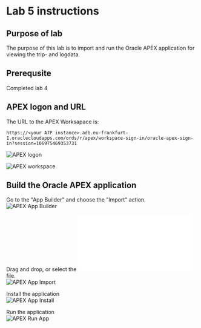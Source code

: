 # Lab 5 instructions

## Purpose of lab

The purpose of this lab is to import and run the Oracle APEX application for viewing the trip- and logdata.

## Prerequsite

Completed lab 4 

## APEX logon and URL  

The URL to the APEX Worksapace is:  

`https://<your ATP instance>.adb.eu-frankfurt-1.oraclecloudapps.com/ords/r/apex/workspace-sign-in/oracle-apex-sign-in?session=106975469353731`

![APEX logon](images/apex_logon.jpg)  
  

![APEX workspace](images/apex_workspace.jpg)


## Build the Oracle APEX application

Go to the "App Builder" and choose the "Import" action.  
![APEX App Builder](../images/apex_home.png)

Drag and drop, or select the ![APEX app](files/apex_app.sql) file.  
![APEX App Import](../images/apex_import.png)

Install the application  
![APEX App Install](../images/apex_install.png)

Run the application  
![APEX Run App](../images/apex_run.png)